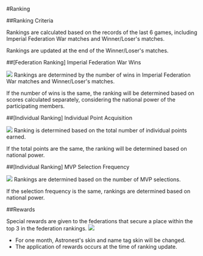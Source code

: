 #Ranking




##Ranking Criteria



Rankings are calculated based on the records of the last 6 games, including Imperial Federation War matches and Winner/Loser's matches.

Rankings are updated at the end of the Winner/Loser's matches.




##[Federation Ranking] Imperial Federation War Wins

![](https://astrokings.s3.ap-northeast-2.amazonaws.com/html/img/help/1808_01.png)
Rankings are determined by the number of wins in Imperial Federation War matches and Winner/Loser's matches.

If the number of wins is the same, the ranking will be determined based on scores calculated separately, considering the national power of the participating members.




##[Individual Ranking] Individual Point Acquisition

![](https://astrokings.s3.ap-northeast-2.amazonaws.com/html/img/help/1808_02.png)
Ranking is determined based on the total number of individual points earned.

If the total points are the same, the ranking will be determined based on national power.




##[Individual Ranking] MVP Selection Frequency

![](https://astrokings.s3.ap-northeast-2.amazonaws.com/html/img/help/1808_03.png)
Rankings are determined based on the number of MVP selections.

If the selection frequency is the same, rankings are determined based on national power.




##Rewards



Special rewards are given to the federations that secure a place within the top 3 in the federation rankings.
![](https://astrokings.s3.ap-northeast-2.amazonaws.com/html/img/help/1808_04.png)
- For one month, Astronest's skin and name tag skin will be changed.
- The application of rewards occurs at the time of ranking update.

